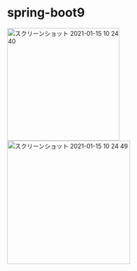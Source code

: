 # spring-boot9
<img width="262" alt="スクリーンショット 2021-01-15 10 24 40" src="https://user-images.githubusercontent.com/58727760/104668700-f325b400-571b-11eb-996c-9e368f07613c.png">

<img width="287" alt="スクリーンショット 2021-01-15 10 24 49" src="https://user-images.githubusercontent.com/58727760/104668721-f9b42b80-571b-11eb-8611-6e9574e65ab5.png">
